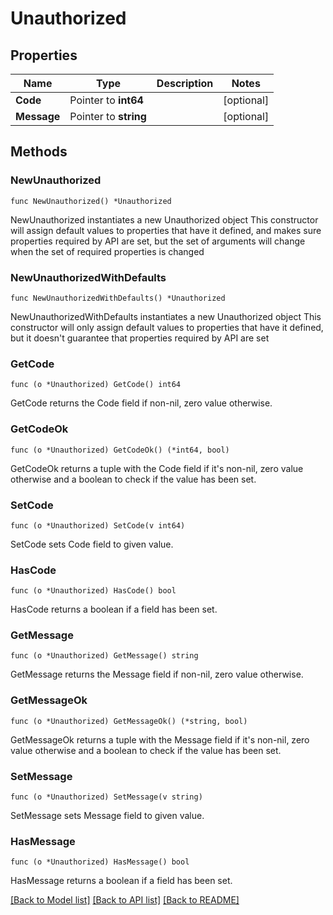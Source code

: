 # Unauthorized

## Properties

Name | Type | Description | Notes
------------ | ------------- | ------------- | -------------
**Code** | Pointer to **int64** |  | [optional] 
**Message** | Pointer to **string** |  | [optional] 

## Methods

### NewUnauthorized

`func NewUnauthorized() *Unauthorized`

NewUnauthorized instantiates a new Unauthorized object
This constructor will assign default values to properties that have it defined,
and makes sure properties required by API are set, but the set of arguments
will change when the set of required properties is changed

### NewUnauthorizedWithDefaults

`func NewUnauthorizedWithDefaults() *Unauthorized`

NewUnauthorizedWithDefaults instantiates a new Unauthorized object
This constructor will only assign default values to properties that have it defined,
but it doesn't guarantee that properties required by API are set

### GetCode

`func (o *Unauthorized) GetCode() int64`

GetCode returns the Code field if non-nil, zero value otherwise.

### GetCodeOk

`func (o *Unauthorized) GetCodeOk() (*int64, bool)`

GetCodeOk returns a tuple with the Code field if it's non-nil, zero value otherwise
and a boolean to check if the value has been set.

### SetCode

`func (o *Unauthorized) SetCode(v int64)`

SetCode sets Code field to given value.

### HasCode

`func (o *Unauthorized) HasCode() bool`

HasCode returns a boolean if a field has been set.

### GetMessage

`func (o *Unauthorized) GetMessage() string`

GetMessage returns the Message field if non-nil, zero value otherwise.

### GetMessageOk

`func (o *Unauthorized) GetMessageOk() (*string, bool)`

GetMessageOk returns a tuple with the Message field if it's non-nil, zero value otherwise
and a boolean to check if the value has been set.

### SetMessage

`func (o *Unauthorized) SetMessage(v string)`

SetMessage sets Message field to given value.

### HasMessage

`func (o *Unauthorized) HasMessage() bool`

HasMessage returns a boolean if a field has been set.


[[Back to Model list]](../README.md#documentation-for-models) [[Back to API list]](../README.md#documentation-for-api-endpoints) [[Back to README]](../README.md)


